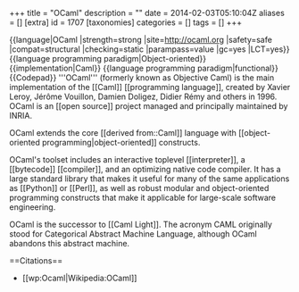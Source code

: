 +++
title = "OCaml"
description = ""
date = 2014-02-03T05:10:04Z
aliases = []
[extra]
id = 1707
[taxonomies]
categories = []
tags = []
+++

{{language|OCaml
|strength=strong
|site=http://ocaml.org
|safety=safe
|compat=structural
|checking=static
|parampass=value
|gc=yes
|LCT=yes}}{{language programming paradigm|Object-oriented}}{{implementation|Caml}}
{{language programming paradigm|functional}}
{{Codepad}}
'''OCaml''' (formerly known as Objective Caml) is the main implementation of the [[Caml]] [[programming language]], created by Xavier Leroy, Jérôme Vouillon, Damien Doligez, Didier Rémy and others in 1996. OCaml is an [[open source]] project managed and principally maintained by INRIA.

OCaml extends the core [[derived from::Caml]] language with [[object-oriented programming|object-oriented]] constructs.

OCaml's toolset includes an interactive toplevel [[interpreter]], a [[bytecode]] [[compiler]], and an optimizing native code compiler. It has a large standard library that makes it useful for many of the same applications as [[Python]] or [[Perl]], as well as robust modular and object-oriented programming constructs that make it applicable for large-scale software engineering.

OCaml is the successor to [[Caml Light]]. The acronym CAML originally stood for Categorical Abstract Machine Language, although OCaml abandons this abstract machine.

==Citations==
* [[wp:Ocaml|Wikipedia:OCaml]]
